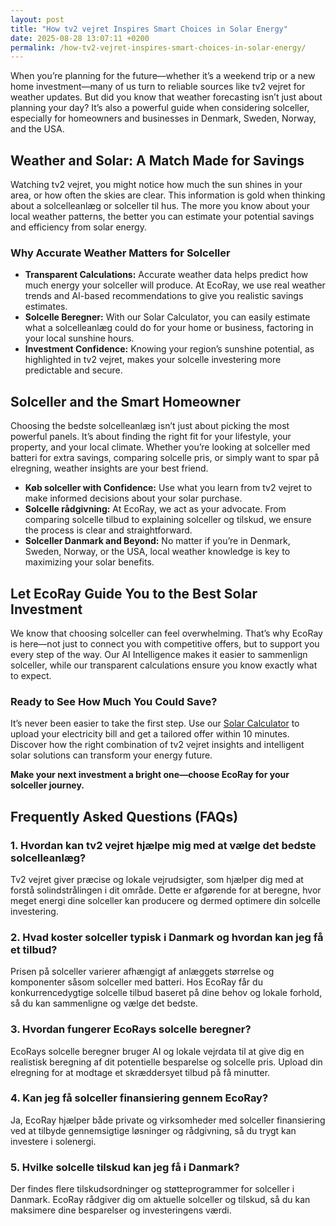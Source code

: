 ```yaml
---
layout: post
title: "How tv2 vejret Inspires Smart Choices in Solar Energy"
date: 2025-08-28 13:07:11 +0200
permalink: /how-tv2-vejret-inspires-smart-choices-in-solar-energy/
---
```

When you’re planning for the future—whether it’s a weekend trip or a new home investment—many of us turn to reliable sources like tv2 vejret for weather updates. But did you know that weather forecasting isn’t just about planning your day? It’s also a powerful guide when considering solceller, especially for homeowners and businesses in Denmark, Sweden, Norway, and the USA.

## Weather and Solar: A Match Made for Savings

Watching tv2 vejret, you might notice how much the sun shines in your area, or how often the skies are clear. This information is gold when thinking about a solcelleanlæg or solceller til hus. The more you know about your local weather patterns, the better you can estimate your potential savings and efficiency from solar energy.

### Why Accurate Weather Matters for Solceller

- **Transparent Calculations:** Accurate weather data helps predict how much energy your solceller will produce. At EcoRay, we use real weather trends and AI-based recommendations to give you realistic savings estimates.
- **Solcelle Beregner:** With our Solar Calculator, you can easily estimate what a solcelleanlæg could do for your home or business, factoring in your local sunshine hours.
- **Investment Confidence:** Knowing your region’s sunshine potential, as highlighted in tv2 vejret, makes your solcelle investering more predictable and secure.

## Solceller and the Smart Homeowner

Choosing the bedste solcelleanlæg isn’t just about picking the most powerful panels. It’s about finding the right fit for your lifestyle, your property, and your local climate. Whether you’re looking at solceller med batteri for extra savings, comparing solcelle pris, or simply want to spar på elregning, weather insights are your best friend.

- **Køb solceller with Confidence:** Use what you learn from tv2 vejret to make informed decisions about your solar purchase.
- **Solcelle rådgivning:** At EcoRay, we act as your advocate. From comparing solcelle tilbud to explaining solceller og tilskud, we ensure the process is clear and straightforward.
- **Solceller Danmark and Beyond:** No matter if you’re in Denmark, Sweden, Norway, or the USA, local weather knowledge is key to maximizing your solar benefits.

## Let EcoRay Guide You to the Best Solar Investment

We know that choosing solceller can feel overwhelming. That’s why EcoRay is here—not just to connect you with competitive offers, but to support you every step of the way. Our AI Intelligence makes it easier to sammenlign solceller, while our transparent calculations ensure you know exactly what to expect.

### Ready to See How Much You Could Save?

It’s never been easier to take the first step. Use our [Solar Calculator](https://ecoray.dk/en/calculator) to upload your electricity bill and get a tailored offer within 10 minutes. Discover how the right combination of tv2 vejret insights and intelligent solar solutions can transform your energy future.

**Make your next investment a bright one—choose EcoRay for your solceller journey.**

## Frequently Asked Questions (FAQs)

### 1. Hvordan kan tv2 vejret hjælpe mig med at vælge det bedste solcelleanlæg?
Tv2 vejret giver præcise og lokale vejrudsigter, som hjælper dig med at forstå solindstrålingen i dit område. Dette er afgørende for at beregne, hvor meget energi dine solceller kan producere og dermed optimere din solcelle investering.

### 2. Hvad koster solceller typisk i Danmark og hvordan kan jeg få et tilbud?
Prisen på solceller varierer afhængigt af anlæggets størrelse og komponenter såsom solceller med batteri. Hos EcoRay får du konkurrencedygtige solcelle tilbud baseret på dine behov og lokale forhold, så du kan sammenligne og vælge det bedste.

### 3. Hvordan fungerer EcoRays solcelle beregner?
EcoRays solcelle beregner bruger AI og lokale vejrdata til at give dig en realistisk beregning af dit potentielle besparelse og solcelle pris. Upload din elregning for at modtage et skræddersyet tilbud på få minutter.

### 4. Kan jeg få solceller finansiering gennem EcoRay?
Ja, EcoRay hjælper både private og virksomheder med solceller finansiering ved at tilbyde gennemsigtige løsninger og rådgivning, så du trygt kan investere i solenergi.

### 5. Hvilke solcelle tilskud kan jeg få i Danmark?
Der findes flere tilskudsordninger og støtteprogrammer for solceller i Danmark. EcoRay rådgiver dig om aktuelle solceller og tilskud, så du kan maksimere dine besparelser og investeringens værdi.

<script type="application/ld+json">
{
  "@context": "https://schema.org",
  "@type": "BlogPosting",
  "headline": "How tv2 vejret Inspires Smart Choices in Solar Energy",
  "description": "Discover how tv2 vejret weather forecasts help homeowners and businesses in Denmark, Sweden, Norway, and the USA make informed decisions about solceller and solar investments with EcoRay's AI-powered solutions.",
  "image": "https://ecoray.dk/images/blog/tv2-vejret-solar.jpg",
  "author": {
    "@type": "Person",
    "name": "EcoRay"
  },
  "publisher": {
    "@type": "Person",
    "name": "EcoRay"
  },
  "datePublished": "2024-06-01",
  "mainEntityOfPage": {
    "@type": "WebPage",
    "@id": "https://ecoray.dk/blog/how-tv2-vejret-inspires-smart-choices-in-solar-energy"
  },
  "keywords": "solceller, solcelleanlæg, solceller til hus, solcelle pris, køb solceller, bedste solcelleanlæg, solcelle beregner, solceller med batteri, solceller finansiering, hvad koster solceller, solcelle tilbud, solceller og tilskud, solcelle investering, solceller parcelhus, spar på elregning, solcelle rådgivning, sammenlign solceller, solceller 2025, solceller Danmark, solceller gennemsigtighed, B2C, lead generation, solar, automation, AI Intelligence, AI, intelligent solar",
  "inLanguage": "da-DK"
}
</script>

<script type="application/ld+json">
{
  "@context": "https://schema.org",
  "@type": "FAQPage",
  "mainEntity": [
    {
      "@type": "Question",
      "name": "Hvordan kan tv2 vejret hjælpe mig med at vælge det bedste solcelleanlæg?",
      "acceptedAnswer": {
        "@type": "Answer",
        "text": "Tv2 vejret giver præcise og lokale vejrudsigter, som hjælper dig med at forstå solindstrålingen i dit område. Dette er afgørende for at beregne, hvor meget energi dine solceller kan producere og dermed optimere din solcelle investering."
      }
    },
    {
      "@type": "Question",
      "name": "Hvad koster solceller typisk i Danmark og hvordan kan jeg få et tilbud?",
      "acceptedAnswer": {
        "@type": "Answer",
        "text": "Prisen på solceller varierer afhængigt af anlæggets størrelse og komponenter såsom solceller med batteri. Hos EcoRay får du konkurrencedygtige solcelle tilbud baseret på dine behov og lokale forhold, så du kan sammenligne og vælge det bedste."
      }
    },
    {
      "@type": "Question",
      "name": "Hvordan fungerer EcoRays solcelle beregner?",
      "acceptedAnswer": {
        "@type": "Answer",
        "text": "EcoRays solcelle beregner bruger AI og lokale vejrdata til at give dig en realistisk beregning af dit potentielle besparelse og solcelle pris. Upload din elregning for at modtage et skræddersyet tilbud på få minutter."
      }
    },
    {
      "@type": "Question",
      "name": "Kan jeg få solceller finansiering gennem EcoRay?",
      "acceptedAnswer": {
        "@type": "Answer",
        "text": "Ja, EcoRay hjælper både private og virksomheder med solceller finansiering ved at tilbyde gennemsigtige løsninger og rådgivning, så du trygt kan investere i solenergi."
      }
    },
    {
      "@type": "Question",
      "name": "Hvilke solcelle tilskud kan jeg få i Danmark?",
      "acceptedAnswer": {
        "@type": "Answer",
        "text": "Der findes flere tilskudsordninger og støtteprogrammer for solceller i Danmark. EcoRay rådgiver dig om aktuelle solceller og tilskud, så du kan maksimere dine besparelser og investeringens værdi."
      }
    }
  ]
}
</script>